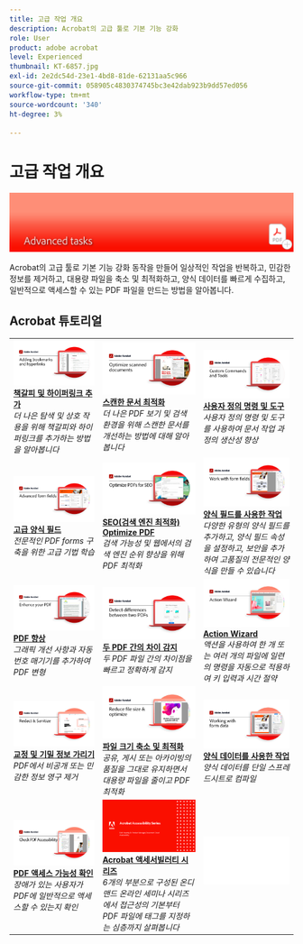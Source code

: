 ```yaml
---
title: 고급 작업 개요
description: Acrobat의 고급 툴로 기본 기능 강화
role: User
product: adobe acrobat
level: Experienced
thumbnail: KT-6857.jpg
exl-id: 2e2dc54d-23e1-4bd8-81de-62131aa5c966
source-git-commit: 058905c4830374745bc3e42dab923b9dd57ed056
workflow-type: tm+mt
source-wordcount: '340'
ht-degree: 3%

---
```


# 고급 작업 개요

![Acrobat 시작 이미지](../assets/Hero-AdvancedTasks.png)

Acrobat의 고급 툴로 기본 기능 강화 동작을 만들어 일상적인 작업을 반복하고, 민감한 정보를 제거하고, 대용량 파일을 축소 및 최적화하고, 양식 데이터를 빠르게 수집하고, 일반적으로 액세스할 수 있는 PDF 파일을 만드는 방법을 알아봅니다.

## Acrobat 튜토리얼

<table style="table-layout:fixed">
<tr>
  <td>
    <a href="bookmarks.md">
      <img alt="책갈피 및 하이퍼링크 추가" src="../assets/Bookmarks_1280.png" />
    </a>
    <div>
    <a href="bookmarks.md"><strong>책갈피 및 하이퍼링크 추가</strong></a>
    </div>
    <em>더 나은 탐색 및 상호 작용을 위해 책갈피와 하이퍼링크를 추가하는 방법을 알아봅니다</em>
    <br>
  </td>
  <td>
    <a href="optimizescan.md">
      <img alt="스캔한 문서 최적화" src="../assets/Scan_1280.png" />
    </a>
    <div>
    <a href="optimizescan.md"><strong>스캔한 문서 최적화</strong></a>
    </div>
    <em>더 나은 PDF 보기 및 검색 환경을 위해 스캔한 문서를 개선하는 방법에 대해 알아봅니다</em>
    <br>
  </td>
  <td>
    <a href="custom.md">
      <img alt="사용자 정의 명령 및 도구" src="../assets/Createcustom_1280.png" />
    </a>
    <div>
    <a href="custom.md"><strong>사용자 정의 명령 및 도구</strong></a>
    </div>
    <em>사용자 정의 명령 및 도구를 사용하여 문서 작업 과정의 생산성 향상</em>
    <br>
  </td>
</tr>
<tr>
   <td>
    <a href="advancedforms.md">
      <img alt="고급 양식 필드" src="../assets/Advancedforms_1280.png" />
    </a>
    <div>
    <a href="advancedforms.md"><strong>고급 양식 필드</strong></a>
    </div>
    <em>전문적인 PDF forms 구축을 위한 고급 기법 학습</em>
    <br>
  </td>
 <td>
    <a href="optimizeseo.md">
      <img alt="SEO(검색 엔진 최적화) Optimize PDF" src="../assets/seo_1280.png" />
    </a>
    <div>
    <a href="optimizeseo.md"><strong>SEO(검색 엔진 최적화) Optimize PDF</strong></a>
    </div>
    <em>검색 가능성 및 웹에서의 검색 엔진 순위 향상을 위해 PDF 최적화</em>
    <br>
  </td>
  <td>
    <a href="workforms.md">
      <img alt="양식 필드를 사용한 작업" src="../assets/Workform_1280.png" />
    </a>
    <div>
    <a href="workforms.md"><strong>양식 필드를 사용한 작업</strong></a>
    </div>
    <em>다양한 유형의 양식 필드를 추가하고, 양식 필드 속성을 설정하고, 보안을 추가하여 고품질의 전문적인 양식을 만들 수 있습니다</em>
    <br>
  </td>
</tr>
<tr>
  <td>
    <a href="enhance.md">
      <img alt="PDF 향상" src="../assets/Enhance_1280.png" />
    </a>
    <div>
    <a href="enhance.md"><strong>PDF 향상</strong></a>
    </div>
    <em>그래픽 개선 사항과 자동 번호 매기기를 추가하여 PDF 변형</em>
    <br>
  </td>
 <td>
    <a href="compare.md">
      <img alt="두 PDF 간의 차이 감지" src="../assets/Compare_1280.png" />
    </a>
    <div>
    <a href="compare.md"><strong>두 PDF 간의 차이 감지</strong></a>
    </div>
    <em>두 PDF 파일 간의 차이점을 빠르고 정확하게 감지</em>
    <br>
  </td>
  <td>
    <a href="action.md">
      <img alt="Action Wizard" src="../assets/Action.jpg" />
    </a>
    <div>
    <a href="action.md"><strong>Action Wizard</strong></a>
    </div>
    <em>액션을 사용하여 한 개 또는 여러 개의 파일에 일련의 명령을 자동으로 적용하여 키 입력과 시간 절약</em>
    <br>
  </td>
</tr>
<tr>
 <td>
    <a href="redact.md">
      <img alt="교정 및 기밀 정보 가리기" src="../assets/Redact.jpg" />
    </a>
    <div>
    <a href="redact.md"><strong>교정 및 기밀 정보 가리기</strong></a>
    </div>
    <em>PDF에서 비공개 또는 민감한 정보 영구 제거</em>
    <br>
  </td>
 <td>
    <a href="reduce.md">
      <img alt="파일 크기 축소 및 최적화" src="../assets/Reduce.jpg" />
    </a>
    <div>
    <a href="reduce.md"><strong>파일 크기 축소 및 최적화</strong></a>
    </div>
    <em>공유, 게시 또는 아카이빙의 품질을 그대로 유지하면서 대용량 파일을 줄이고 PDF 최적화</em>
    <br>
  </td>
  <td>
    <a href="formdata.md">
      <img alt="Action Wizard" src="../assets/FormData.jpg" />
    </a>
    <div>
    <a href="formdata.md"><strong>양식 데이터를 사용한 작업</strong></a>
    </div>
    <em>양식 데이터를 단일 스프레드시트로 컴파일</em>
    <br>
  </td>
</tr>
<tr>
 <td>
    <a href="accessibility.md">
      <img alt="PDF 액세스 가능성 확인" src="../assets/Checkaccessible_1280.jpg" />
    </a>
    <div>
    <a href="accessibility.md"><strong>PDF 액세스 가능성 확인</strong></a>
    </div>
    <em>장애가 있는 사용자가 PDF에 일반적으로 액세스할 수 있는지 확인</em>
    <br>
  </td>
 <td>
    <a href="accessibility-series.md">
      <img alt="액세스 가능한 PDF 파일 준비" src="../assets/Accessibilityseries_1280.png" />
    </a>
    <div>
    <a href="accessibility-series.md"><strong>Acrobat 액세서빌러티 시리즈</strong></a>
    </div>
    <em>6개의 부분으로 구성된 온디맨드 온라인 세미나 시리즈에서 접근성의 기본부터 PDF 파일에 태그를 지정하는 심층까지 살펴봅니다</em>
    <br>
  </td>
  <td>
   <img alt="스페이서" src="../assets/Whitespacer.png" />
    <div>
    <br>
  </td>  
</tr>
</table>
